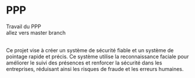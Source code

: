 # PPP
Travail du PPP<br>
allez vers master branch
<br><br>

Ce projet vise à créer un système de sécurité fiable et un système de pointage rapide et précis. Ce système utilise la reconnaissance faciale pour améliorer le suivi des présences et renforcer la sécurité dans les entreprises, réduisant ainsi les risques de fraude et les erreurs humaines.
